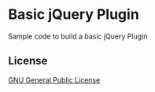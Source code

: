 # Basic jQuery Plugin

Sample code to build a basic jQuery Plugin

## License

[GNU General Public License](http://www.gnu.org/copyleft/gpl.html)
